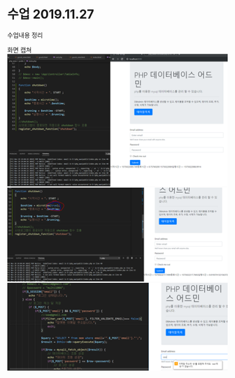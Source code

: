 # 수업 2019.11.27
수업내용 정리

화면 캡쳐
![img](./images13/1.png)
![img](./images13/2.png)
![img](./images13/3.png)




